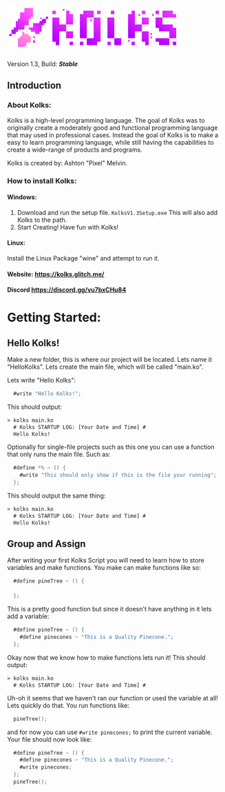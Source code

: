 # ![Kolks Logo](/kolks_full.png "Kolks Logo")

Version 1.3, Build: ***Stable***

## Introduction
### About Kolks:
Kolks is a high-level programming language. The goal of Kolks was to originally create a moderately good and functional programming language that may used in professional cases. Instead the goal of Kolks is to make a easy to learn programming language, while still having the capabilities to create a wide-range of products and programs.

Kolks is created by: Ashton "Pixel" Melvin.

### How to install Kolks:
#### Windows:
1. Download and run the setup file. ``KolksV1.3Setup.exe`` This will also add Kolks to the path.  
2. Start Creating! Have fun with Kolks!

#### Linux:
Install the Linux Package "wine" and attempt to run it.

#### Website: https://kolks.glitch.me/
#### Discord https://discord.gg/vu7bxCHu84 

# Getting Started:
## Hello Kolks!
Make a new folder, this is where our project will be located. Lets name it "HelloKolks". Lets create the main file, which will be called "main.ko".

Lets write "Hello Kolks":
```objectivec
  #write "Hello Kolks!";
```

This should output:
```log
> kolks main.ko
  # Kolks STARTUP LOG: [Your Date and Time] #
  Hello Kolks!
```

Optionally for single-file projects such as this one you can use a function that only runs the main file. Such as:
```objectivec
  #define *% ~ () {
    #write "This should only show if this is the file your running";
  };
```

This should output the same thing:
```log
> kolks main.ko
  # Kolks STARTUP LOG: [Your Date and Time] #
  Hello Kolks!
```

## Group and Assign
After writing your first Kolks Script you will need to learn how to store variables and make functions.
You make can make functions like so:
```objectivec
  #define pineTree ~ () {
    
  };
```

This is a pretty good function but since it doesn't have anything in it lets add a variable:
```objectivec
  #define pineTree ~ () {
    #define pinecones ~ "This is a Quality Pinecone.";
  };
```

Okay now that we know how to make functions lets run it!
This should output:
```log
> kolks main.ko
  # Kolks STARTUP LOG: [Your Date and Time] #
```

Uh-oh it seems that we haven't ran our function or used the variable at all! Lets quickly do that.
You run functions like:
```objectivec
  pineTree();
```

and for now you can use `#write pinecones;` to print the current variable.
Your file should now look like:
```objectivec
  #define pineTree ~ () {
    #define pinecones ~ "This is a Quality Pinecone.";
    #write pinecones;
  };
  pineTree();
```
